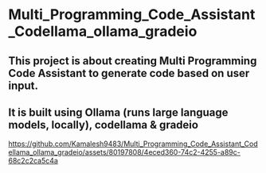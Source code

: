 # Multi_Programming_Code_Assistant_Codellama_ollama_gradeio

## This project is about creating Multi Programming Code Assistant to generate code based on user input.
## It is built using Ollama (runs large language models, locally), codellama & gradeio


https://github.com/Kamalesh9483/Multi_Programming_Code_Assistant_Codellama_ollama_gradeio/assets/80197808/4eced360-74c2-4255-a89c-68c2c2ca5c4a

